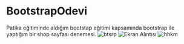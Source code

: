 # BootstrapOdevi
Patika eğitiminde aldığım bootstap eğitimi kapsamında bootstrap ile yaptığım bir shop sayfası denemesi.
![btsrp](https://user-images.githubusercontent.com/126160216/229866140-ecef7a93-671a-412f-b0b5-2665e42de67b.JPG)
![Ekran Alıntısı](https://user-images.githubusercontent.com/126160216/229866142-7c11d77f-6c6a-4c12-850c-163d31ed6915.JPG)
![hhkm](https://user-images.githubusercontent.com/126160216/229866148-906ef57f-c5c5-4ebe-aacc-0e31104207d7.JPG)
